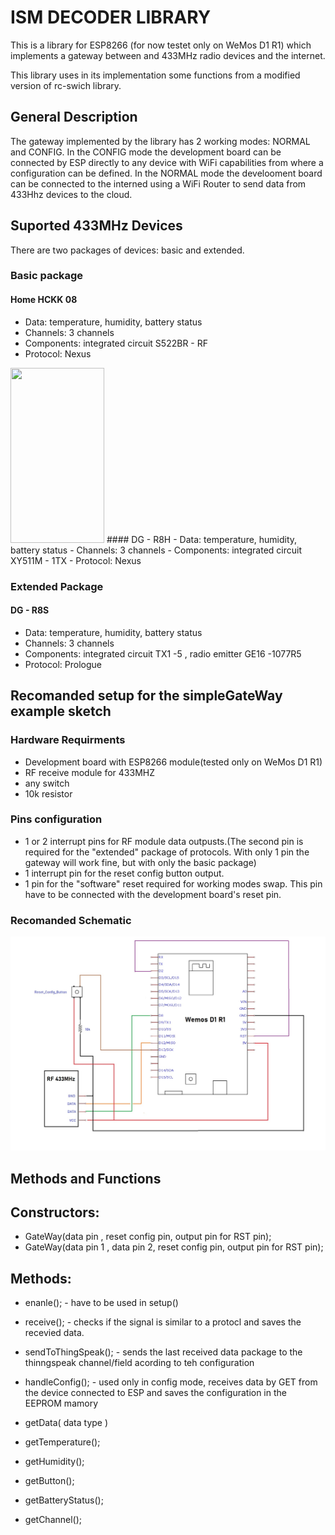 # ISM DECODER LIBRARY    

This is a library for ESP8266 (for now testet only on WeMos D1 R1) which implements 
a gateway between and 433MHz radio devices and the internet.


This library uses in its implementation some functions from a modified version of 
rc-swich library.

## General Description
The gateway implemented by the library has 2 working modes: NORMAL and CONFIG.
In the CONFIG mode the development board can be connected by ESP directly to any device with WiFi capabilities from where a configuration can be defined.
In the NORMAL mode the develooment board can be connected to the interned using a WiFi Router to send data from 433Hhz devices to the cloud.

## Suported 433MHz Devices
There are two packages of devices: basic and extended.
### Basic package

#### Home HCKK 08
- Data: temperature, humidity, battery status
- Channels: 3 channels
- Components: integrated circuit S522BR - RF
- Protocol: Nexus

<img src="https://user-images.githubusercontent.com/16319829/81180309-2b51f000-8fee-11ea-8a78-ddfe8c3412a7.png" width="150" height="280">
#### DG - R8H
- Data: temperature, humidity, battery status
- Channels: 3 channels
- Components: integrated circuit XY511M - 1TX
- Protocol: Nexus


### Extended Package

#### DG - R8S
- Data: temperature, humidity, battery status
- Channels: 3 channels
- Components: integrated circuit TX1 -5 , radio emitter GE16 -1077R5
- Protocol: Prologue


## Recomanded setup for the simpleGateWay example sketch

### Hardware Requirments

- Development board with ESP8266 module(tested only on WeMos D1 R1)
- RF receive module for 433MHZ
- any switch
- 10k resistor

### Pins configuration

- 1 or 2 interrupt pins for RF module data outpusts.(The second pin is required for the "extended" package of protocols. With only 1 pin the gateway will
work fine, but with only the basic package)
- 1 interrupt pin for the reset config button output.
- 1 pin for the "software" reset required for working modes swap. This pin have to be connected with the development board's reset pin.


### Recomanded Schematic
![schematic](https://github.com/AndreiS1999/IsmDecoder/blob/main/img/simple_schematic.jpg?raw=true)



## Methods and Functions

## Constructors:

- GateWay(data pin , reset config pin, output pin for RST pin);
- GateWay(data pin 1 , data pin 2, reset config pin, output pin for RST pin);

## Methods:

- enanle(); - have to be used in setup()
- receive(); - checks if the signal is similar to a protocl and saves the recevied data.
- sendToThingSpeak(); - sends the last received data package to the thinngspeak channel/field acording to teh configuration
- handleConfig(); - used only in config mode, receives data by GET from the device connected to ESP and saves the configuration in the EEPROM mamory


- getData( data type )
- getTemperature();
- getHumidity();
- getButton();
- getBatteryStatus();
- getChannel();








